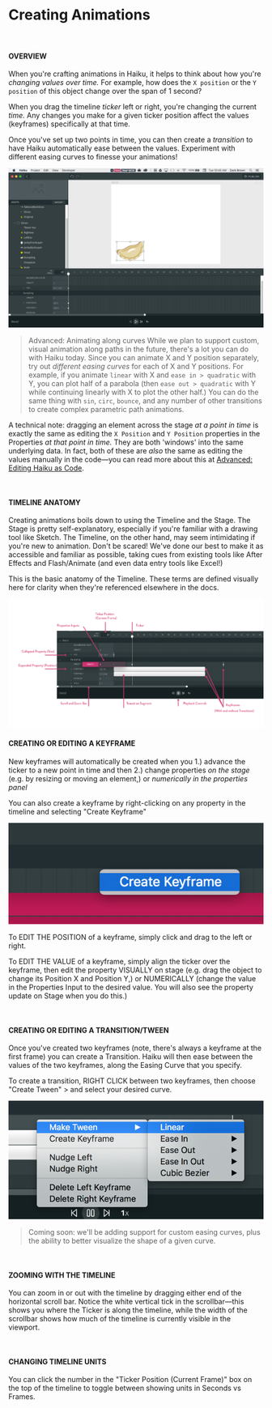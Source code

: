 # Creating Animations

<br>

#### OVERVIEW

When you're crafting animations in Haiku, it helps to think about how you're *changing values over time.*  For example, how does the `X position` or the `Y position` of this object change over the span of 1 second?  

When you drag the timeline *ticker* left or right, you're changing the current *time.*  Any changes you make for a given ticker position affect the values (keyframes) specifically at that time.

Once you've set up two points in time, you can then create a *transition* to have Haiku automatically ease between the values.  Experiment with different easing curves to finesse your animations!

![](/assets/animate-position.gif)

> Advanced: Animating along curves
> While we plan to support custom, visual animation along paths in the future, there's a lot you can do with Haiku today.  Since you can animate X and Y position separately, try out *different easing curves* for each of X and Y positions.  For example, if you animate `linear` with X and `ease in > quadratic` with Y, you can plot half of a parabola (then `ease out > quadratic` with Y while continuing linearly with X to plot the other half.)  You can do the same thing with `sin`, `circ`, `bounce`, and any number of other transitions to create complex parametric path animations.


A technical note:  dragging an element across the stage *at a point in time* is exactly the same as editing the `X Position` and `Y Position` properties in the Properties *at that point in time.*  They are both 'windows' into the same underlying data.  In fact, both of these are *also* the same as editing the values manually in the code—you can read more about this at [Advanced:  Editing Haiku as Code](using-haiku/advanced-editing-haiku-as-code.md).


<br>

#### TIMELINE ANATOMY

Creating animations boils down to using the Timeline and the Stage.  The Stage is pretty self-explanatory, especially if you're familiar with a drawing tool like Sketch.  The Timeline, on the other hand, may seem intimidating if you're new to animation.  Don't be scared!  We've done our best to make it as accessible and familiar as possible, taking cues from existing tools like After Effects and Flash/Animate (and even data entry tools like Excel!) 

This is the basic anatomy of the Timeline.  These terms are defined visually here for clarity when they're referenced elsewhere in the docs.

![](/assets/timeline-anatomy.png)



#### CREATING OR EDITING A KEYFRAME

New keyframes will automatically be created when you 1.) advance the ticker to a new point in time and then 2.) change properties *on the stage* (e.g. by resizing or moving an element,) or *numerically in the properties panel*

You can also create a keyframe by right-clicking on any property in the timeline and selecting "Create Keyframe"

![](/assets/create-keyframe.png)


To EDIT THE POSITION of a keyframe, simply click and drag to the left or right.

To EDIT THE VALUE of a keyframe, simply align the ticker over the keyframe, then edit the property VISUALLY on stage (e.g. drag the object to change its Position X and Position Y,) or NUMERICALLY (change the value in the Properties Input to the desired value.  You will also see the property update on Stage when you do this.)

<br>


#### CREATING OR EDITING A TRANSITION/TWEEN

Once you've created two keyframes (note, there's always a keyframe at the first frame) you can create a Transition.  Haiku will then ease between the values of the two keyframes, along the Easing Curve that you specify.

To create a transition, RIGHT CLICK between two keyframes, then choose "Create Tween" > and select your desired curve.

![](/assets/make-tween.png)

> Coming soon:  we'll be adding support for custom easing curves, plus the ability to better visualize the shape of a given curve.

<br>


#### ZOOMING WITH THE TIMELINE

You can zoom in or out with the timeline by dragging either end of the horizontal scroll bar.  Notice the white vertical tick in the scrollbar—this shows you where the Ticker is along the timeline, while the width of the scrollbar shows how much of the timeline is currently visible in the viewport.


<br>

#### CHANGING TIMELINE UNITS

You can click the number in the "Ticker Position (Current Frame)" box on the top of the timeline to toggle between showing units in Seconds vs Frames.

<br>
